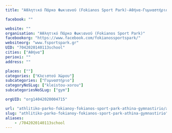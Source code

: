 ```yaml
---
title: "Αθλητικό Πάρκο Φωκιανού (Fokianos Sport Park)-Αθήνα-Γυμναστήριο"

facebook: ""

website: ""
organisation: "Αθλητικό Πάρκο Φωκιανού (Fokianos Sport Park)"
facebookorg: "https://www.facebook.com/fokianossportspark/"
websiteorg: "www.fsportspark.gr"
UID: "7042020140113school"
cities: ["Αθήνα"]
perioxi: ""
address: ""

places: [""]
categories: ["Κλειστού Χώρου"]
subcategories: ["Γυμναστήριο"]
categoryNoSLug: ["kleistou-xorou"]
subcategoriesNoSLug: ["gym"]

orgUID: "org14042020004715"

url: "athlitiko-parko-fokianoy-fokianos-sport-park-athina-gymnastirio/athina"
slug: "athlitiko-parko-fokianoy-fokianos-sport-park-athina-gymnastirio"
aliases:
    - /7042020140113school
---
```





